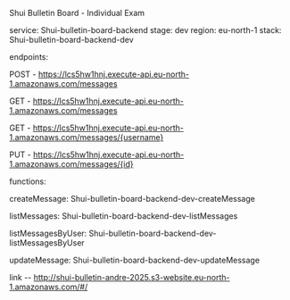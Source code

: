 Shui Bulletin Board - Individual Exam

service: Shui-bulletin-board-backend
stage: dev
region: eu-north-1
stack: Shui-bulletin-board-backend-dev


endpoints:


  POST - https://lcs5hw1hnj.execute-api.eu-north-1.amazonaws.com/messages
  
  GET - https://lcs5hw1hnj.execute-api.eu-north-1.amazonaws.com/messages
  
  GET - https://lcs5hw1hnj.execute-api.eu-north-1.amazonaws.com/messages/{username}
  
  PUT - https://lcs5hw1hnj.execute-api.eu-north-1.amazonaws.com/messages/{id}
  
functions:

  createMessage: Shui-bulletin-board-backend-dev-createMessage
  
  listMessages: Shui-bulletin-board-backend-dev-listMessages
  
  listMessagesByUser: Shui-bulletin-board-backend-dev-listMessagesByUser
  
  updateMessage: Shui-bulletin-board-backend-dev-updateMessage


  link -- http://shui-bulletin-andre-2025.s3-website.eu-north-1.amazonaws.com/#/
